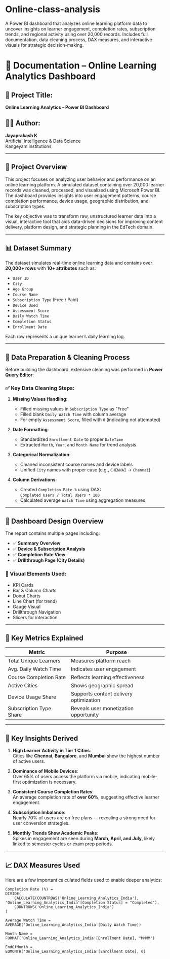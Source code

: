 # Online-class-analysis
A Power BI dashboard that analyzes online learning platform data to uncover insights on learner engagement, completion rates, subscription trends, and regional activity using over 20,000 records. Includes full documentation, data cleaning process, DAX measures, and interactive visuals for strategic decision-making.
# 📘 Documentation – Online Learning Analytics Dashboard

## 📁 Project Title:
**Online Learning Analytics – Power BI Dashboard**

## 👨‍💻 Author:
**Jayaprakash K**  
Artificial Intelligence & Data Science  
Kangeyam institutions

---

## 📝 Project Overview

This project focuses on analyzing user behavior and performance on an online learning platform. A simulated dataset containing over 20,000 learner records was cleaned, processed, and visualized using Microsoft Power BI. The dashboard provides insights into user engagement patterns, course completion performance, device usage, geographic distribution, and subscription types.

The key objective was to transform raw, unstructured learner data into a visual, interactive tool that aids data-driven decisions for improving content delivery, platform design, and strategic planning in the EdTech domain.

---

## 📊 Dataset Summary

The dataset simulates real-time online learning data and contains over **20,000+ rows** with **10+ attributes** such as:

- `User ID`
- `City`
- `Age Group`
- `Course Name`
- `Subscription Type` (Free / Paid)
- `Device Used`
- `Assessment Score`
- `Daily Watch Time`
- `Completion Status`
- `Enrollment Date`

Each row represents a unique learner’s daily learning log.

---

## 🧹 Data Preparation & Cleaning Process

Before building the dashboard, extensive cleaning was performed in **Power Query Editor**:

### ✅ Key Data Cleaning Steps:

1. **Missing Values Handling**:
   - Filled missing values in `Subscription Type` as "Free"
   - Filled blank `Daily Watch Time` with column average
   - For empty `Assessment Score`, filled with `0` (indicating not attempted)

2. **Date Formatting**:
   - Standardized `Enrollment Date` to proper `DateTime`
   - Extracted `Month`, `Year`, and `Month Name` for trend analysis

3. **Categorical Normalization**:
   - Cleaned inconsistent course names and device labels
   - Unified `City` names with proper case (e.g., `CHENNAI` → `Chennai`)

4. **Column Derivations**:
   - Created `Completion Rate %` using DAX:  
     `Completed Users / Total Users * 100`
   - Calculated average `Watch Time` using aggregation measures

---

## 📐 Dashboard Design Overview

The report contains multiple pages including:

- ✅ **Summary Overview**
- ✅ **Device & Subscription Analysis**
- ✅ **Completion Rate View**
- ✅ **Drillthrough Page (City Details)**

### 🔑 Visual Elements Used:
- KPI Cards
- Bar & Column Charts
- Donut Charts
- Line Chart (for trend)
- Gauge Visual
- Drillthrough Navigation
- Slicers for interaction

---

## 📌 Key Metrics Explained

| Metric                  | Purpose                                      |
|-------------------------|----------------------------------------------|
| Total Unique Learners   | Measures platform reach                      |
| Avg. Daily Watch Time   | Indicates user engagement                    |
| Course Completion Rate  | Reflects learning effectiveness              |
| Active Cities           | Shows geographic spread                      |
| Device Usage Share      | Supports content delivery optimization       |
| Subscription Type Share | Reveals user monetization opportunity        |

---

## 🧠 Key Insights Derived

1. **High Learner Activity in Tier 1 Cities**:  
   Cities like **Chennai**, **Bangalore**, and **Mumbai** show the highest number of active users.

2. **Dominance of Mobile Devices**:  
   Over 65% of users access the platform via mobile, indicating mobile-first optimization is necessary.

3. **Consistent Course Completion Rates**:  
   An average completion rate of **over 60%**, suggesting effective learner engagement.

4. **Subscription Imbalance**:  
   Nearly 70% of users are on free plans — revealing a strong need for user conversion strategies.

5. **Monthly Trends Show Academic Peaks**:  
   Spikes in engagement are seen during **March, April, and July**, likely linked to semester cycles or exam prep periods.

---

## 📈 DAX Measures Used

Here are a few important calculated fields used to enable deeper analytics:

```DAX
Completion Rate (%) = 
DIVIDE(
    CALCULATE(COUNTROWS('Online_Learning_Analytics_India'), 'Online_Learning_Analytics_India'[Completion Status] = "Completed"),
    COUNTROWS('Online_Learning_Analytics_India')
)

Average Watch Time = 
AVERAGE('Online_Learning_Analytics_India'[Daily Watch Time])

Month Name = 
FORMAT('Online_Learning_Analytics_India'[Enrollment Date], "MMMM")

EndOfMonth = 
EOMONTH('Online_Learning_Analytics_India'[Enrollment Date], 0)
